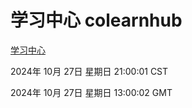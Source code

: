 # 学习中心 colearnhub
[学习中心](http://219.139.197.74:56308/colearnhub/)

2024年 10月 27日 星期日 21:00:01 CST

2024年 10月 27日 星期日 13:00:02 GMT
